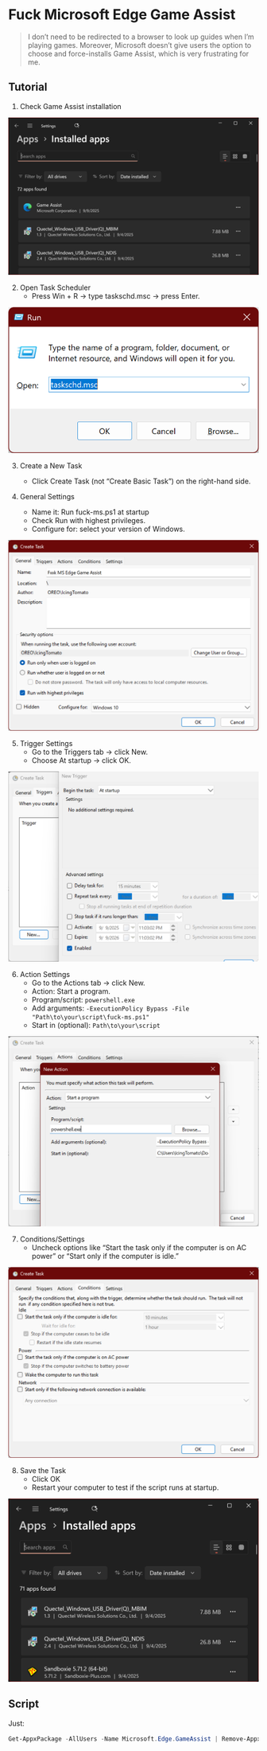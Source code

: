 # Fuck Microsoft Edge Game Assist

> I don’t need to be redirected to a browser to look up guides when I’m playing games. Moreover, Microsoft doesn’t give users the option to choose and force-installs Game Assist, which is very frustrating for me.

## Tutorial

1. Check Game Assist installation
<img alt="Image" src="./img/Capture1.PNG" style="height: 50%; width: auto;" />

2. Open Task Scheduler
    - Press Win + R → type taskschd.msc → press Enter.
<img alt="Image" src="./img/Capture2.PNG" style="height: 50%; width: auto;" />

3. Create a New Task
    - Click Create Task (not “Create Basic Task”) on the right-hand side.

4. General Settings
    - Name it: Run fuck-ms.ps1 at startup
    - Check Run with highest privileges.
    - Configure for: select your version of Windows.
<img alt="Image" src="./img/Capture3.PNG" style="height: 50%; width: auto;" />

5. Trigger Settings
    - Go to the Triggers tab → click New.
    - Choose At startup → click OK.
<img alt="Image" src="./img/Capture4.PNG" style="height: 50%; width: auto;" />

6. Action Settings
    - Go to the Actions tab → click New.
    - Action: Start a program.
    -  Program/script: `powershell.exe`
    - Add arguments: `-ExecutionPolicy Bypass -File "Path\to\your\script\fuck-ms.ps1"`
    - Start in (optional): `Path\to\your\script`
<img alt="Image" src="./img/Capture5.PNG" style="height: 50%; width: auto;" />

7. Conditions/Settings
    - Uncheck options like “Start the task only if the computer is on AC power” or “Start only if the computer is idle.”
<img alt="Image" src="./img/Capture6.PNG" style="height: 50%; width: auto;" />

8. Save the Task
    - Click OK
    - Restart your computer to test if the script runs at startup.
<img alt="Image" src="./img/Capture7.PNG" style="height: 50%; width: auto;" />

## Script

Just: 

```powershell
Get-AppxPackage -AllUsers -Name Microsoft.Edge.GameAssist | Remove-AppxPackage 
```